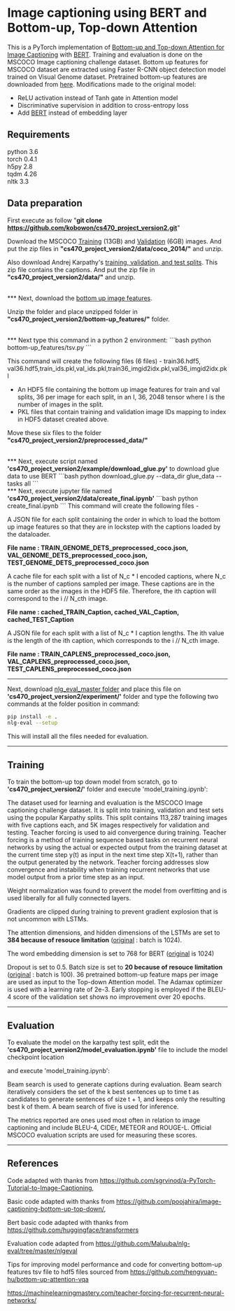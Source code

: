 <h1> Image captioning using BERT and Bottom-up, Top-down Attention </h1>

This is a PyTorch implementation of <a href=http://www.panderson.me/up-down-attention> Bottom-up and Top-down Attention for Image Captioning</a> with <a href=https://arxiv.org/pdf/1810.04805.pdf> BERT</a>. Training and evaluation is done on the MSCOCO Image captioning challenge dataset. Bottom up features for MSCOCO dataset are extracted using Faster R-CNN object detection model trained on Visual Genome dataset. Pretrained bottom-up features are downloaded from <a href =https://github.com/peteanderson80/bottom-up-attention>here</a>. Modifications made to the original model:
<ul>
  <li> ReLU activation instead of Tanh gate in Attention model</li>
  <li> Discriminative supervision in addition to cross-entropy loss</li>
  <li> Add <a href =https://github.com/peteanderson80/bottom-up-attention>BERT</a> instead of embedding layer</li></ul>

<h2> Requirements </h2>

python 3.6<br>
torch 0.4.1<br>
h5py 2.8<br>
tqdm 4.26<br>
nltk 3.3<br>

<h2> Data preparation </h2>

First execute as follow "<b>git clone https://github.com/kobowon/cs470_project_version2.git</b>"

Download the MSCOCO <a target = "_blank" href="http://images.cocodataset.org/zips/train2014.zip">Training</a> (13GB)  and <a href=http://images.cocodataset.org/zips/val2014.zip>Validation</a> (6GB)  images. And put the zip files in <b>"cs470_project_version2/data/coco_2014/"</b> and unzip.

Also download Andrej Karpathy's <a target = "_blank" href=http://cs.stanford.edu/people/karpathy/deepimagesent/caption_datasets.zip>training, validation, and test splits</a>. This zip file contains the captions. And put the zip file in <b>"cs470_project_version2/data/"</b> and unzip.

<br>
***
Next, download the <a target = "_blank" href="https://imagecaption.blob.core.windows.net/imagecaption/trainval_36.zip">bottom up image features</a>.

Unzip the folder and place unzipped folder in <b>"cs470_project_version2/bottom-up_features/"</b> folder.  

<br>
***
Next type this command in a python 2 environment: 
```bash
python bottom-up_features/tsv.py
```

This command will create the following files (6 files) - train36.hdf5, val36.hdf5,train_ids.pkl,val_ids.pkl,train36_imgid2idx.pkl,val36_imgid2idx.pkl
<ul>
<li>An HDF5 file containing the bottom up image features for train and val splits, 36 per image for each split, in an I, 36, 2048 tensor where I is the number of images in the split.</li>
<li>PKL files that contain training and validation image IDs mapping to index in HDF5 dataset created above.</li>
</ul>

Move these six files to the folder <b>"cs470_project_version2/preprocessed_data/"</b>

<br>
***
Next, execute script  named <b>'cs470_project_version2/example/download_glue.py'</b> to download glue data to use BERT
```bash
python download_glue.py --data_dir glue_data --tasks all
```

<br>
***
Next, execute jupyter file named <b>'cs470_project_version2/data/create_final.ipynb'</b> 
```bash
python create_final.ipynb
```
This command will create the following files -

A JSON file for each split containing the order in which to load the bottom up image features so that they are in lockstep with the captions loaded by the dataloader.

<b>File name : TRAIN_GENOME_DETS_preprocessed_coco.json, VAL_GENOME_DETS_preprocessed_coco.json, TEST_GENOME_DETS_preprocessed_coco.json</b>

A cache file for each split with a list of N_c * I encoded captions, where N_c is the number of captions sampled per image. These captions are in the same order as the images in the HDF5 file. Therefore, the ith caption will correspond to the i // N_cth image.

<b>File name : cached_TRAIN_Caption, cached_VAL_Caption, cached_TEST_Caption</b>

A JSON file for each split with a list of N_c * I caption lengths. The ith value is the length of the ith caption, which corresponds to the i // N_cth image.

<b>File name : TRAIN_CAPLENS_preprocessed_coco.json, VAL_CAPLENS_preprocessed_coco.json, TEST_CAPLENS_preprocessed_coco.json</b>
<br>
***

Next, download <a target = "_blank" href=https://github.com/poojahira/image-captioning-bottom-up-top-down/tree/master/nlg-eval-master>nlg_eval_master folder</a> and place this file on <b>'cs470_project_version2/experiment/'</b> folder and type the following two commands at the folder position in command:
```bash
pip install -e .
nlg-eval --setup
```
This will install all the files needed for evaluation.
***

<h2> Training </h2>

To train the bottom-up top down model from scratch, go to <b>'cs470_project_version2/'</b> folder and execute 'model_training.ipynb':

The dataset used for learning and evaluation is the MSCOCO Image captioning challenge dataset. It is split into training, validation and test sets using the popular Karpathy splits. This split contains 113,287 training images with five captions each, and 5K images respectively for validation and testing. Teacher forcing is used to aid convergence during training. Teacher forcing is a method of training sequence based tasks on recurrent neural networks by using the actual or expected output from the training dataset at the current time step y(t) as input in the next time step X(t+1), rather than the output generated by the network. Teacher forcing addresses slow convergence and instability when training recurrent networks that use model output from a prior time step as an input.

Weight normalization was found to prevent the model from overfitting and is used liberally for all fully connected layers.

Gradients are clipped during training to prevent gradient explosion that is not uncommon with LSTMs.

The attention dimensions, and hidden dimensions of the LSTMs are set to <b>384 because of resouce limitation</b> (<a target = "_blank" href=https://github.com/poojahira/image-captioning-bottom-up-top-down/>original</a> : batch is 1024).

The word embedding dimension is set to 768 for BERT (<a target = "_blank" href=https://github.com/poojahira/image-captioning-bottom-up-top-down/>original</a> is 1024)


Dropout is set to 0.5. Batch size is set to <b>20 because of resouce limitation</b> (<a target = "_blank" href=https://github.com/poojahira/image-captioning-bottom-up-top-down/>original</a> : batch is 100). 36 pretrained bottom-up feature maps per image are used as input to the Top-down Attention model. The Adamax optimizer is used with a learning rate of 2e-3. Early stopping is employed if the BLEU-4 score of the validation set shows no improvement over 20 epochs.

***
<h2> Evaluation </h2>

To evaluate the model on the karpathy test split, edit the <b>'cs470_project_version2/model_evaluation.ipynb'</b> file to include the model checkpoint location

and execute 'model_training.ipynb':

Beam search is used to generate captions during evaluation. Beam search iteratively considers the set of the k best sentences up to time t as candidates to generate sentences of size t + 1, and keeps only the resulting best k of them. A beam search of five is used for inference.

The metrics reported are ones used most often in relation to image captioning and include BLEU-4, CIDEr, METEOR and ROUGE-L. Official MSCOCO evaluation scripts are used for measuring these scores.

***
<h2>References</h2>

Code adapted with thanks from https://github.com/sgrvinod/a-PyTorch-Tutorial-to-Image-Captioning, 

Basic code adapted with thanks from https://github.com/poojahira/image-captioning-bottom-up-top-down/, 

Bert basic code adapted with thanks from https://github.com/huggingface/transformers

Evaluation code adapted from https://github.com/Maluuba/nlg-eval/tree/master/nlgeval

Tips for improving model performance and code for converting bottom-up features tsv file to hdf5 files sourced from https://github.com/hengyuan-hu/bottom-up-attention-vqa

https://machinelearningmastery.com/teacher-forcing-for-recurrent-neural-networks/

